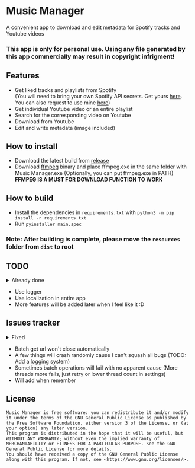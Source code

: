 # Music Manager
A convenient app to download and edit metadata for Spotify tracks and Youtube videos
### This app is only for personal use. Using any file generated by this app commercially may result in copyright infrigment!

## Features
- Get liked tracks and playlists from Spotify \
  (You will need to bring your own Spotify API secrets. Get yours
[here](https://developer.spotify.com/). You can also request to use mine [here]())
- Get individual Youtube video or an entire playlist
- Search for the corresponding video on Youtube
- Download from Youtube
- Edit and write metadata (image included)

## How to install
- Download the latest build from [release](https://github.com/letiendat198/MediaManager/releases)
- Download [ffmpeg](https://www.ffmpeg.org/) binary and place ffmpeg.exe in the same folder with Music Manager.exe 
(Optionally, you can put ffmpeg.exe in PATH) \
**FFMPEG IS A MUST FOR DOWNLOAD FUNCTION TO WORK**

## How to build
- Install the dependencies in `requirements.txt` with `python3 -m pip install -r requirements.txt`
- Run `pyinstaller main.spec`
### Note: After building is complete, please move the `resources` folder from `dist` to root

## TODO
<details>
  <summary>Already done</summary>

- ~~Add Batch download Youtube~~
- ~~Allow user to specify download path~~
- ~~Change to id based storage~~
- ~~Create a DataHandler to handle all those playlist and stuffs~~
- ~~Fetch album data from Spotify and show it~~
- ~~Allow to add a Spotify playlist~~
- ~~Allow to add a Youtube video and playlist (I don't use YT playlist much so this gonna be put off :D)~~
- ~~Refresh yt-title when yt-url is changed~~
- ~~Show tracks separated by playlist~~ (And sorted by A-Z)
- ~~Batch get url skip songs that already have url~~
- ~~Store mp3 path info of songs~~
- ~~Validate downloaded info~~ (When hit Refresh) (Investigate missing downloads too - Probably overlapping song names)
- ~~Auto change mp3 metadata with supplied info~~ (When download, click "Save" or do Batch write metadata. Batch download 
not gonna write metadata. Write batch metadata manually)
- ~~Limit QThreadpool to something more reasonable so that 
Chrome webdriver not gonna murder someone machine~~ (Make a setting menu to set this too. Also 6 threads seems resonable)
- ~~Show album image~~ ~~(Rework showing logic: Prioritize embeded image)~~
- ~~Allow user to add album image~~
- ~~Delete button should delete downloaded track~~\
- ~~Allow user to add a mp3 file as download-path for songs~~
- ~~Add a button to choose download path~~
- ~~Allow user to choose whether to skip downloaded when doing batch download (Maybe get url too)~~ (Available in setting menu)
- ~~Allow user to add an mp3 file~~
- ~~Do import json~~ (Just copy-paste every json file in folder)
- ~~Add a settings menu~~
- ~~Change popups to actually look decent~~
- ~~Download video from Youtube now include thumbnails~~
</details>

- Use logger
- Use localization in entire app
- More features will be added later when I feel like it :D

## Issues tracker
<details>
  <summary>Fixed</summary>

- ~~Flickering popups~~ (Turns out you don't init QWidget many times. And don't restate UI elements many time. 
Just handle dynamic stuffs in a seperate function. Somehow only affected Download and Search)
- ~~Image chooser keep reopen~~ (Do not write .connect() in somewhere that run multiple time)
- ~~Song with same name will overlap when download~~ (File name now come with artist)
- ~~Delete button (Also other buttons too but less obvious) firing n times when used n times~~ (Again, do not write
.connect() somewhere it will be called multiple times)
- DataManager may take 2 update first time to generate working data.json
</details>

- Batch get url won't close automatically
- A few things will crash randomly cause I can't squash all bugs (TODO: Add a logging system)
- Sometimes batch operations will fail with no apparent cause (More threads more fails, just retry or lower thread count in settings)
- Will add when remember

## License
    Music Manager is free software: you can redistribute it and/or modify it under the terms of the GNU General Public License as published by the Free Software Foundation, either version 3 of the License, or (at your option) any later version.
    This program is distributed in the hope that it will be useful, but WITHOUT ANY WARRANTY; without even the implied warranty of MERCHANTABILITY or FITNESS FOR A PARTICULAR PURPOSE. See the GNU General Public License for more details.
    You should have received a copy of the GNU General Public License along with this program. If not, see <https://www.gnu.org/licenses/>. 
